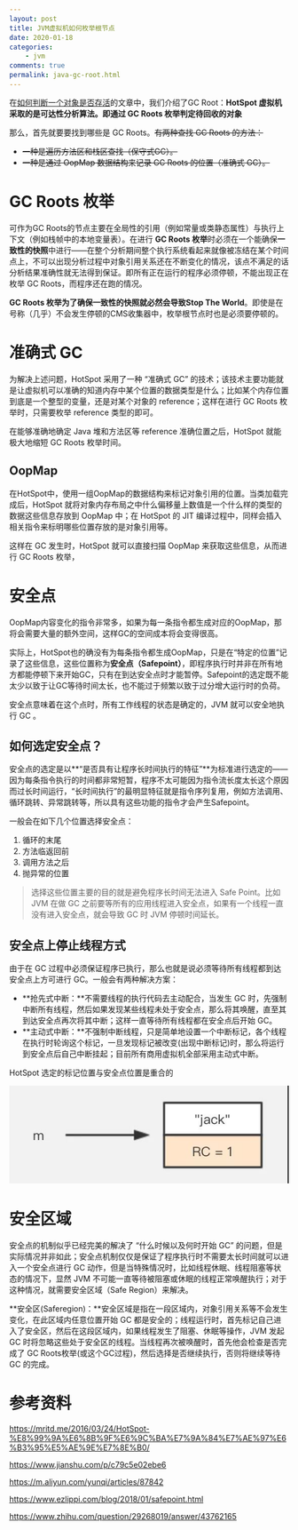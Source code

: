 ```yaml
---
layout: post
title: JVM虚拟机如何枚举根节点
date: 2020-01-18
categories:
    - jvm
comments: true
permalink: java-gc-root.html
---
```


在[如何判断一个对象是否存活](https://edgar615.github.io/java-object-survival.html)的文章中，我们介绍了GC Root：**HotSpot 虚拟机采取的是可达性分析算法。即通过 GC Roots 枚举判定待回收的对象**

那么，首先就要要找到哪些是 GC Roots。~~有两种查找 GC Roots 的方法：~~

- ~~一种是遍历方法区和栈区查找（保守式GC）。~~
- ~~一种是通过 OopMap 数据结构来记录 GC Roots 的位置（准确式 GC）。~~

# GC Roots 枚举

可作为GC Roots的节点主要在全局性的引用（例如常量或类静态属性）与执行上下文（例如栈帧中的本地变量表）。在进行 **GC Roots 枚举**时必须在一个能确保**一致性的快照**中进行——在整个分析期间整个执行系统看起来就像被冻结在某个时间点上，不可以出现分析过程中对象引用关系还在不断变化的情况，该点不满足的话分析结果准确性就无法得到保证。即所有正在运行的程序必须停顿，不能出现正在枚举 GC Roots，而程序还在跑的情况。

**GC Roots 枚举为了确保一致性的快照就必然会导致Stop The World**。即使是在号称（几乎）不会发生停顿的CMS收集器中，枚举根节点时也是必须要停顿的。

# 准确式 GC

为解决上述问题，HotSpot 采用了一种 “准确式 GC”  的技术；该技术主要功能就是让虚拟机可以准确的知道内存中某个位置的数据类型是什么；比如某个内存位置到底是一个整型的变量，还是对某个对象的  reference；这样在进行 GC Roots 枚举时，只需要枚举 reference 类型的即可。

在能够准确地确定 Java 堆和方法区等 reference 准确位置之后，HotSpot 就能极大地缩短 GC Roots 枚举时间。

## OopMap
在HotSpot中，使用一组OopMap的数据结构来标记对象引用的位置。当类加载完成后，HotSpot 就将对象内存布局之中什么偏移量上数值是一个什么样的类型的数据这些信息存放到 OopMap  中；在 HotSpot 的 JIT 编译过程中，同样会插入相关指令来标明哪些位置存放的是对象引用等。

这样在 GC 发生时，HotSpot  就可以直接扫描 OopMap 来获取这些信息，从而进行 GC Roots 枚举，

# 安全点
OopMap内容变化的指令非常多，如果为每一条指令都生成对应的OopMap，那将会需要大量的额外空间，这样GC的空间成本将会变得很高。

实际上，HotSpot也的确没有为每条指令都生成OopMap，只是在“特定的位置”记录了这些信息，这些位置称为**安全点（Safepoint）**，即程序执行时并非在所有地方都能停顿下来开始GC，只有在到达安全点时才能暂停。Safepoint的选定既不能太少以致于让GC等待时间太长，也不能过于频繁以致于过分增大运行时的负荷。

安全点意味着在这个点时，所有工作线程的状态是确定的，JVM 就可以安全地执行 GC 。

## **如何选定安全点？** 

安全点的选定是以**“是否具有让程序长时间执行的特征”**为标准进行选定的——因为每条指令执行的时间都非常短暂，程序不太可能因为指令流长度太长这个原因而过长时间运行，“长时间执行”的最明显特征就是指令序列复用，例如方法调用、循环跳转、异常跳转等，所以具有这些功能的指令才会产生Safepoint。

一般会在如下几个位置选择安全点：

1. 循环的末尾
2. 方法临返回前
3. 调用方法之后
4. 抛异常的位置

> 选择这些位置主要的目的就是避免程序长时间无法进入 Safe Point。比如 JVM 在做 GC 之前要等所有的应用线程进入安全点，如果有一个线程一直没有进入安全点，就会导致 GC 时 JVM 停顿时间延长。

## 安全点上停止线程方式
由于在 GC 过程中必须保证程序已执行，那么也就是说必须等待所有线程都到达安全点上方可进行 GC。一般会有两种解决方案：

- **抢先式中断：**不需要线程的执行代码去主动配合，当发生 GC 时，先强制中断所有线程，然后如果发现某些线程未处于安全点，那么将其唤醒，直至其到达安全点再次将其中断；这样一直等待所有线程都在安全点后开始 GC。
- **主动式中断：**不强制中断线程，只是简单地设置一个中断标记，各个线程在执行时轮询这个标记，一旦发现标记被改变(出现中断标记)时，那么将运行到安全点后自己中断挂起；目前所有商用虚拟机全部采用主动式中断。

HotSpot 选定的标记位置与安全点位置是重合的

![](/assets/images/posts/java-object-survival/java-object-survival-1.jpg)

# 安全区域
安全点的机制似乎已经完美的解决了 “什么时候以及何时开始 GC” 的问题，但是实际情况并非如此；安全点机制仅仅是保证了程序执行时不需要太长时间就可以进入一个安全点进行 GC 动作，但是当特殊情况时，比如线程休眠、线程阻塞等状态的情况下，显然 JVM 不可能一直等待被阻塞或休眠的线程正常唤醒执行；对于这种情况，就需要安全区域（Safe Region）来解决。

**安全区(Saferegion)：**安全区域是指在一段区域内，对象引用关系等不会发生变化，在此区域内任意位置开始 GC 都是安全的；线程运行时，首先标记自己进入了安全区，然后在这段区域内，如果线程发生了阻塞、休眠等操作，JVM 发起 GC 时将忽略这些处于安全区的线程。当线程再次被唤醒时，首先他会检查是否完成了 GC Roots枚举(或这个GC过程)，然后选择是否继续执行，否则将继续等待 GC 的完成。

# 参考资料

https://mritd.me/2016/03/24/HotSpot-%E8%99%9A%E6%8B%9F%E6%9C%BA%E7%9A%84%E7%AE%97%E6%B3%95%E5%AE%9E%E7%8E%B0/

https://www.jianshu.com/p/c79c5e02ebe6

https://m.aliyun.com/yunqi/articles/87842

https://www.ezlippi.com/blog/2018/01/safepoint.html

https://www.zhihu.com/question/29268019/answer/43762165